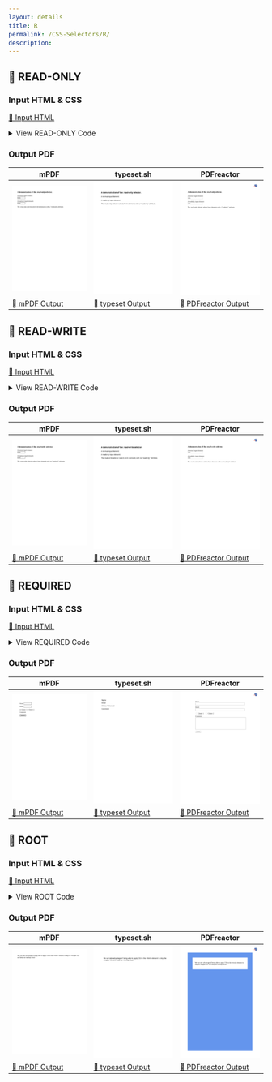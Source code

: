 ```yaml
---
layout: details
title: R
permalink: /CSS-Selectors/R/
description: 
---
```




## 🔬 READ-ONLY

### Input HTML & CSS

[📄 Input HTML](https://raw.githubusercontent.com/azettl/compare.html2pdf.tools/master//html/CSS%20Selectors/R/read-only.html)

<details>
    <summary>
        View READ-ONLY Code
    </summary>
    <pre><code class="hljs xml"><span class="hljs-meta">&lt;!DOCTYPE <span class="hljs-meta-keyword">html</span>&gt;</span>
<span class="hljs-comment">&lt;!-- Sample from https://www.w3schools.com/cssref/tryit.asp?filename=trycss_sel_read-only --&gt;</span>
<span class="hljs-tag">&lt;<span class="hljs-name">html</span> <span class="hljs-attr">lang</span>=<span class="hljs-string">"en"</span>&gt;</span>
    <span class="hljs-tag">&lt;<span class="hljs-name">head</span>&gt;</span>
        <span class="hljs-tag">&lt;<span class="hljs-name">style</span>&gt;</span><span class="css">
        <span class="hljs-selector-tag">input</span><span class="hljs-selector-pseudo">:-moz-read-only</span> { <span class="hljs-comment">/* For Firefox */</span>
  <span class="hljs-attribute">background-color</span>: yellow;
}

<span class="hljs-selector-tag">input</span><span class="hljs-selector-pseudo">:read-only</span> {
  <span class="hljs-attribute">background-color</span>: yellow;
}
        </span><span class="hljs-tag">&lt;/<span class="hljs-name">style</span>&gt;</span>
    <span class="hljs-tag">&lt;/<span class="hljs-name">head</span>&gt;</span>
    <span class="hljs-tag">&lt;<span class="hljs-name">body</span>&gt;</span>
        <span class="hljs-tag">&lt;<span class="hljs-name">h3</span>&gt;</span>A demonstration of the :read-only selector.<span class="hljs-tag">&lt;/<span class="hljs-name">h3</span>&gt;</span>

        <span class="hljs-tag">&lt;<span class="hljs-name">p</span>&gt;</span>A normal input element:<span class="hljs-tag">&lt;<span class="hljs-name">br</span>&gt;</span><span class="hljs-tag">&lt;<span class="hljs-name">input</span> <span class="hljs-attr">value</span>=<span class="hljs-string">"hello"</span>&gt;</span><span class="hljs-tag">&lt;/<span class="hljs-name">p</span>&gt;</span>
        
        <span class="hljs-tag">&lt;<span class="hljs-name">p</span>&gt;</span>A readonly input element:<span class="hljs-tag">&lt;<span class="hljs-name">br</span>&gt;</span><span class="hljs-tag">&lt;<span class="hljs-name">input</span> <span class="hljs-attr">readonly</span> <span class="hljs-attr">value</span>=<span class="hljs-string">"hello"</span>&gt;</span><span class="hljs-tag">&lt;/<span class="hljs-name">p</span>&gt;</span>
        
        <span class="hljs-tag">&lt;<span class="hljs-name">p</span>&gt;</span>The :read-only selector selects form elements with a "readonly" attribute.<span class="hljs-tag">&lt;/<span class="hljs-name">p</span>&gt;</span>
        
    <span class="hljs-tag">&lt;/<span class="hljs-name">body</span>&gt;</span>
<span class="hljs-tag">&lt;/<span class="hljs-name">html</span>&gt;</span></code></pre>
</details>

### Output PDF

| mPDF | typeset.sh | PDFreactor |
|---------|---------|---------|
| ![mPDF Preview](mpdf__html_CSS_Selectors_R_read-only.html.png) | ![typeset Preview](typeset__html_CSS_Selectors_R_read-only.html.png) | ![PDFreactor Preview](pdfreactor__html_CSS_Selectors_R_read-only.html.png) |
| [📕 mPDF Output](mpdf__html_CSS_Selectors_R_read-only.html.pdf) | [📕 typeset Output](typeset__html_CSS_Selectors_R_read-only.html.pdf) | [📕 PDFreactor Output](pdfreactor__html_CSS_Selectors_R_read-only.html.pdf) |

## 🔬 READ-WRITE

### Input HTML & CSS

[📄 Input HTML](https://raw.githubusercontent.com/azettl/compare.html2pdf.tools/master//html/CSS%20Selectors/R/read-write.html)

<details>
    <summary>
        View READ-WRITE Code
    </summary>
    <pre><code class="hljs xml"><span class="hljs-meta">&lt;!DOCTYPE <span class="hljs-meta-keyword">html</span>&gt;</span>
<span class="hljs-comment">&lt;!-- Sample from https://www.w3schools.com/cssref/tryit.asp?filename=trycss_sel_read-write --&gt;</span>
<span class="hljs-tag">&lt;<span class="hljs-name">html</span> <span class="hljs-attr">lang</span>=<span class="hljs-string">"en"</span>&gt;</span>
    <span class="hljs-tag">&lt;<span class="hljs-name">head</span>&gt;</span>
        <span class="hljs-tag">&lt;<span class="hljs-name">style</span>&gt;</span><span class="css">
        <span class="hljs-selector-tag">input</span><span class="hljs-selector-pseudo">:-moz-read-write</span> { <span class="hljs-comment">/* For Firefox */</span>
  <span class="hljs-attribute">background-color</span>: yellow;
}

<span class="hljs-selector-tag">input</span><span class="hljs-selector-pseudo">:read-write</span> {
  <span class="hljs-attribute">background-color</span>: yellow;
}
        </span><span class="hljs-tag">&lt;/<span class="hljs-name">style</span>&gt;</span>
    <span class="hljs-tag">&lt;/<span class="hljs-name">head</span>&gt;</span>
    <span class="hljs-tag">&lt;<span class="hljs-name">body</span>&gt;</span>
    
<span class="hljs-tag">&lt;<span class="hljs-name">h3</span>&gt;</span>A demonstration of the :read-write selector.<span class="hljs-tag">&lt;/<span class="hljs-name">h3</span>&gt;</span>

<span class="hljs-tag">&lt;<span class="hljs-name">p</span>&gt;</span>A normal input element:<span class="hljs-tag">&lt;<span class="hljs-name">br</span>&gt;</span><span class="hljs-tag">&lt;<span class="hljs-name">input</span> <span class="hljs-attr">value</span>=<span class="hljs-string">"hello"</span>&gt;</span><span class="hljs-tag">&lt;/<span class="hljs-name">p</span>&gt;</span>

<span class="hljs-tag">&lt;<span class="hljs-name">p</span>&gt;</span>A readonly input element:<span class="hljs-tag">&lt;<span class="hljs-name">br</span>&gt;</span><span class="hljs-tag">&lt;<span class="hljs-name">input</span> <span class="hljs-attr">readonly</span> <span class="hljs-attr">value</span>=<span class="hljs-string">"hello"</span>&gt;</span><span class="hljs-tag">&lt;/<span class="hljs-name">p</span>&gt;</span>

<span class="hljs-tag">&lt;<span class="hljs-name">p</span>&gt;</span>The :read-write selector selects form elements with no "readonly" attribute.<span class="hljs-tag">&lt;/<span class="hljs-name">p</span>&gt;</span>

    <span class="hljs-tag">&lt;/<span class="hljs-name">body</span>&gt;</span>
<span class="hljs-tag">&lt;/<span class="hljs-name">html</span>&gt;</span></code></pre>
</details>

### Output PDF

| mPDF | typeset.sh | PDFreactor |
|---------|---------|---------|
| ![mPDF Preview](mpdf__html_CSS_Selectors_R_read-write.html.png) | ![typeset Preview](typeset__html_CSS_Selectors_R_read-write.html.png) | ![PDFreactor Preview](pdfreactor__html_CSS_Selectors_R_read-write.html.png) |
| [📕 mPDF Output](mpdf__html_CSS_Selectors_R_read-write.html.pdf) | [📕 typeset Output](typeset__html_CSS_Selectors_R_read-write.html.pdf) | [📕 PDFreactor Output](pdfreactor__html_CSS_Selectors_R_read-write.html.pdf) |

## 🔬 REQUIRED

### Input HTML & CSS

[📄 Input HTML](https://raw.githubusercontent.com/azettl/compare.html2pdf.tools/master//html/CSS%20Selectors/R/required.html)

<details>
    <summary>
        View REQUIRED Code
    </summary>
    <pre><code class="hljs xml"><span class="hljs-meta">&lt;!DOCTYPE <span class="hljs-meta-keyword">html</span>&gt;</span>
<span class="hljs-comment">&lt;!-- Sample from https://css-tricks.com/almanac/selectors/r/required/ --&gt;</span>
<span class="hljs-tag">&lt;<span class="hljs-name">html</span> <span class="hljs-attr">lang</span>=<span class="hljs-string">"en"</span>&gt;</span>
    <span class="hljs-tag">&lt;<span class="hljs-name">head</span>&gt;</span>
        <span class="hljs-tag">&lt;<span class="hljs-name">style</span>&gt;</span><span class="css">
        <span class="hljs-selector-tag">input</span><span class="hljs-selector-pseudo">:required</span>,
<span class="hljs-selector-tag">textarea</span><span class="hljs-selector-pseudo">:required</span> {
  <span class="hljs-attribute">border-color</span>: red <span class="hljs-meta">!important</span>;
}
<span class="hljs-selector-tag">input</span><span class="hljs-selector-pseudo">:required</span> + <span class="hljs-selector-tag">label</span> {
  <span class="hljs-attribute">color</span>: red;
}

<span class="hljs-selector-tag">form</span> {
  <span class="hljs-attribute">padding</span>: <span class="hljs-number">20px</span>; 
  <span class="hljs-attribute">max-width</span>: <span class="hljs-number">500px</span>;
  <span class="hljs-attribute">margin</span>: <span class="hljs-number">0</span> auto;
}
<span class="hljs-selector-tag">form</span> <span class="hljs-selector-tag">div</span> {
  <span class="hljs-attribute">padding</span>: <span class="hljs-number">5px</span>;
}
<span class="hljs-selector-tag">label</span> {
  <span class="hljs-attribute">display</span>: block;
}
<span class="hljs-selector-tag">input</span> + <span class="hljs-selector-tag">label</span> {
  <span class="hljs-attribute">display</span>: inline-block;
  <span class="hljs-attribute">margin-right</span>: <span class="hljs-number">10px</span>;
}

<span class="hljs-selector-tag">input</span><span class="hljs-selector-attr">[type=text]</span>,
<span class="hljs-selector-tag">input</span><span class="hljs-selector-attr">[type=email]</span>,
<span class="hljs-selector-tag">textarea</span> {
  <span class="hljs-attribute">border</span>: <span class="hljs-number">1px</span> solid <span class="hljs-number">#999</span>;
  <span class="hljs-attribute">padding</span>: <span class="hljs-number">5px</span>;
  <span class="hljs-attribute">width</span>: <span class="hljs-number">100%</span>;
}
        </span><span class="hljs-tag">&lt;/<span class="hljs-name">style</span>&gt;</span>
    <span class="hljs-tag">&lt;/<span class="hljs-name">head</span>&gt;</span>
    <span class="hljs-tag">&lt;<span class="hljs-name">body</span>&gt;</span>
        <span class="hljs-tag">&lt;<span class="hljs-name">form</span>&gt;</span>
  
            <span class="hljs-tag">&lt;<span class="hljs-name">div</span>&gt;</span>
              <span class="hljs-tag">&lt;<span class="hljs-name">label</span> <span class="hljs-attr">for</span>=<span class="hljs-string">"name"</span>&gt;</span>Name<span class="hljs-tag">&lt;/<span class="hljs-name">label</span>&gt;</span>
              <span class="hljs-tag">&lt;<span class="hljs-name">input</span> <span class="hljs-attr">type</span>=<span class="hljs-string">"text"</span> <span class="hljs-attr">name</span>=<span class="hljs-string">"name"</span> <span class="hljs-attr">id</span>=<span class="hljs-string">"name"</span> /&gt;</span>
            <span class="hljs-tag">&lt;/<span class="hljs-name">div</span>&gt;</span>
            
            <span class="hljs-tag">&lt;<span class="hljs-name">div</span>&gt;</span>
              <span class="hljs-tag">&lt;<span class="hljs-name">label</span> <span class="hljs-attr">for</span>=<span class="hljs-string">"email"</span>&gt;</span>Email<span class="hljs-tag">&lt;/<span class="hljs-name">label</span>&gt;</span>
              <span class="hljs-tag">&lt;<span class="hljs-name">input</span> <span class="hljs-attr">type</span>=<span class="hljs-string">"email"</span> <span class="hljs-attr">name</span>=<span class="hljs-string">"email"</span> <span class="hljs-attr">id</span>=<span class="hljs-string">"email"</span> <span class="hljs-attr">required</span> /&gt;</span>
            <span class="hljs-tag">&lt;/<span class="hljs-name">div</span>&gt;</span>
          
            <span class="hljs-tag">&lt;<span class="hljs-name">div</span>&gt;</span>
              <span class="hljs-tag">&lt;<span class="hljs-name">input</span> <span class="hljs-attr">type</span>=<span class="hljs-string">"radio"</span> <span class="hljs-attr">name</span>=<span class="hljs-string">"radio-choice"</span> <span class="hljs-attr">id</span>=<span class="hljs-string">"radio-choice-1"</span> <span class="hljs-attr">value</span>=<span class="hljs-string">"choice-1"</span> <span class="hljs-attr">required</span> /&gt;</span>
              <span class="hljs-tag">&lt;<span class="hljs-name">label</span> <span class="hljs-attr">for</span>=<span class="hljs-string">"radio-choice-1"</span>&gt;</span>Choice 1<span class="hljs-tag">&lt;/<span class="hljs-name">label</span>&gt;</span>
              
              <span class="hljs-tag">&lt;<span class="hljs-name">input</span> <span class="hljs-attr">type</span>=<span class="hljs-string">"radio"</span> <span class="hljs-attr">name</span>=<span class="hljs-string">"radio-choice"</span> <span class="hljs-attr">id</span>=<span class="hljs-string">"radio-choice-2"</span> <span class="hljs-attr">value</span>=<span class="hljs-string">"choice-2"</span> <span class="hljs-attr">required</span> /&gt;</span>
              <span class="hljs-tag">&lt;<span class="hljs-name">label</span> <span class="hljs-attr">for</span>=<span class="hljs-string">"radio-choice-2"</span>&gt;</span>Choice 2<span class="hljs-tag">&lt;/<span class="hljs-name">label</span>&gt;</span>
            <span class="hljs-tag">&lt;/<span class="hljs-name">div</span>&gt;</span>
              
            <span class="hljs-tag">&lt;<span class="hljs-name">div</span>&gt;</span>
              <span class="hljs-tag">&lt;<span class="hljs-name">label</span> <span class="hljs-attr">for</span>=<span class="hljs-string">"textarea"</span>&gt;</span>Comment<span class="hljs-tag">&lt;/<span class="hljs-name">label</span>&gt;</span>
              <span class="hljs-tag">&lt;<span class="hljs-name">textarea</span> <span class="hljs-attr">cols</span>=<span class="hljs-string">"40"</span> <span class="hljs-attr">rows</span>=<span class="hljs-string">"8"</span> <span class="hljs-attr">name</span>=<span class="hljs-string">"textarea"</span> <span class="hljs-attr">id</span>=<span class="hljs-string">"textarea"</span> <span class="hljs-attr">required</span>&gt;</span><span class="hljs-tag">&lt;/<span class="hljs-name">textarea</span>&gt;</span>
            <span class="hljs-tag">&lt;/<span class="hljs-name">div</span>&gt;</span>
          
            <span class="hljs-tag">&lt;<span class="hljs-name">div</span> <span class="hljs-attr">class</span>=<span class="hljs-string">"buttons"</span>&gt;</span>
              <span class="hljs-tag">&lt;<span class="hljs-name">input</span> <span class="hljs-attr">type</span>=<span class="hljs-string">"submit"</span> <span class="hljs-attr">value</span>=<span class="hljs-string">"Submit"</span> /&gt;</span>
            <span class="hljs-tag">&lt;/<span class="hljs-name">div</span>&gt;</span>
          <span class="hljs-tag">&lt;/<span class="hljs-name">form</span>&gt;</span>  
    <span class="hljs-tag">&lt;/<span class="hljs-name">body</span>&gt;</span>
<span class="hljs-tag">&lt;/<span class="hljs-name">html</span>&gt;</span></code></pre>
</details>

### Output PDF

| mPDF | typeset.sh | PDFreactor |
|---------|---------|---------|
| ![mPDF Preview](mpdf__html_CSS_Selectors_R_required.html.png) | ![typeset Preview](typeset__html_CSS_Selectors_R_required.html.png) | ![PDFreactor Preview](pdfreactor__html_CSS_Selectors_R_required.html.png) |
| [📕 mPDF Output](mpdf__html_CSS_Selectors_R_required.html.pdf) | [📕 typeset Output](typeset__html_CSS_Selectors_R_required.html.pdf) | [📕 PDFreactor Output](pdfreactor__html_CSS_Selectors_R_required.html.pdf) |

## 🔬 ROOT

### Input HTML & CSS

[📄 Input HTML](https://raw.githubusercontent.com/azettl/compare.html2pdf.tools/master//html/CSS%20Selectors/R/root.html)

<details>
    <summary>
        View ROOT Code
    </summary>
    <pre><code class="hljs xml"><span class="hljs-meta">&lt;!DOCTYPE <span class="hljs-meta-keyword">html</span>&gt;</span>
<span class="hljs-comment">&lt;!-- Sample from https://css-tricks.com/almanac/selectors/r/root/ --&gt;</span>
<span class="hljs-tag">&lt;<span class="hljs-name">html</span> <span class="hljs-attr">lang</span>=<span class="hljs-string">"en"</span>&gt;</span>
    <span class="hljs-tag">&lt;<span class="hljs-name">head</span>&gt;</span>
        <span class="hljs-tag">&lt;<span class="hljs-name">style</span>&gt;</span><span class="css">
        <span class="hljs-selector-pseudo">:root</span> {
  <span class="hljs-attribute">background-color</span>: cornflowerblue;
  <span class="hljs-attribute">padding</span>: <span class="hljs-number">3em</span>;
}

<span class="hljs-selector-tag">body</span> {
  <span class="hljs-attribute">background-color</span>: white;
  <span class="hljs-attribute">padding</span>: <span class="hljs-number">1.5em</span>;
}
        </span><span class="hljs-tag">&lt;/<span class="hljs-name">style</span>&gt;</span>
    <span class="hljs-tag">&lt;/<span class="hljs-name">head</span>&gt;</span>
    <span class="hljs-tag">&lt;<span class="hljs-name">body</span>&gt;</span>
        <span class="hljs-tag">&lt;<span class="hljs-name">p</span>&gt;</span>We can take advantage of being able to apply CSS to the <span class="hljs-tag">&lt;<span class="hljs-name">code</span>&gt;</span><span class="hljs-symbol">&amp;lt;</span>html<span class="hljs-symbol">&amp;gt;</span><span class="hljs-tag">&lt;/<span class="hljs-name">code</span>&gt;</span> element to skip the wrapper <span class="hljs-tag">&lt;<span class="hljs-name">code</span>&gt;</span>div<span class="hljs-tag">&lt;/<span class="hljs-name">code</span>&gt;</span> and keep our markup clean!<span class="hljs-tag">&lt;/<span class="hljs-name">p</span>&gt;</span>
    <span class="hljs-tag">&lt;/<span class="hljs-name">body</span>&gt;</span>
<span class="hljs-tag">&lt;/<span class="hljs-name">html</span>&gt;</span></code></pre>
</details>

### Output PDF

| mPDF | typeset.sh | PDFreactor |
|---------|---------|---------|
| ![mPDF Preview](mpdf__html_CSS_Selectors_R_root.html.png) | ![typeset Preview](typeset__html_CSS_Selectors_R_root.html.png) | ![PDFreactor Preview](pdfreactor__html_CSS_Selectors_R_root.html.png) |
| [📕 mPDF Output](mpdf__html_CSS_Selectors_R_root.html.pdf) | [📕 typeset Output](typeset__html_CSS_Selectors_R_root.html.pdf) | [📕 PDFreactor Output](pdfreactor__html_CSS_Selectors_R_root.html.pdf) |


